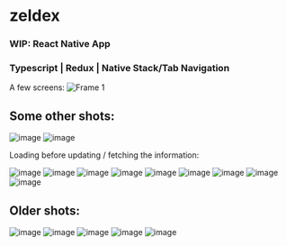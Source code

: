 # zeldex
### WIP: React Native App

### Typescript | Redux | Native Stack/Tab Navigation

A few screens:
![Frame 1](https://github.com/denzariu/zeldex/assets/40743579/9975870c-cd9a-400b-9a79-cbda9dace6a6)

## Some other shots:
![image](https://github.com/denzariu/zeldex/assets/40743579/62fbe7b5-5afd-401d-ad43-99df63b1bc83)
![image](https://github.com/denzariu/zeldex/assets/40743579/d274a659-fc77-4aa4-ad5b-87e11c5ffb66)

Loading before updating / fetching the information:

![image](https://github.com/denzariu/zeldex/assets/40743579/c2009eb6-0515-47f3-bbf5-fd02bedec8b6)
![image](https://github.com/denzariu/zeldex/assets/40743579/c816f8c4-79e4-46f7-b43e-2bb8a6a41d5b)
![image](https://github.com/denzariu/zeldex/assets/40743579/a88155b0-18c2-43f9-91c7-8fa9e3f7df8c)
![image](https://github.com/denzariu/zeldex/assets/40743579/081aa0a9-139a-428e-bc74-fa445c3de0f2)
![image](https://github.com/denzariu/zeldex/assets/40743579/c53a944f-f8ad-4fbb-b3db-fe20c4d68de7)
![image](https://github.com/denzariu/zeldex/assets/40743579/37f5cd91-21bb-492a-b167-2ff9277f30da)
![image](https://github.com/denzariu/zeldex/assets/40743579/56006ab5-395c-4bfb-919e-e904f5be8b96)
![image](https://github.com/denzariu/zeldex/assets/40743579/be105e6c-bd4f-44f9-a6f7-10c623ee448d)
![image](https://github.com/denzariu/zeldex/assets/40743579/dcdff168-95e4-43da-92b0-f690e3e78f17)




## Older shots:

![image](https://github.com/denzariu/zeldex/assets/40743579/6b172acf-99df-4dc8-ae23-e48eb03c9074)
![image](https://github.com/denzariu/zeldex/assets/40743579/ba947ea3-6c0d-41cd-a5ac-dbce05ca5789)
![image](https://github.com/denzariu/zeldex/assets/40743579/29d5fd95-81ca-4e2a-bea3-d7d79e3343b2)
![image](https://github.com/denzariu/zeldex/assets/40743579/db168df8-ea75-4f38-a52c-7f133dd526b6)
![image](https://github.com/denzariu/zeldex/assets/40743579/07c90cd4-bd50-4901-b3d9-f42b8d1ff500)
